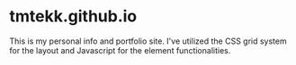 # tmtekk.github.io

This is my personal info and portfolio site.
I've utilized the CSS grid system for the layout
and Javascript for the element functionalities.
